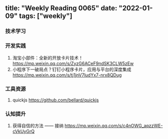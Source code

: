 title: "Weekly Reading 0065"
date: "2022-01-09"
tags: ["weekly"]
---

### 技术学习


### 开发实践
1. 淘宝小部件：全新的开放卡片技术！ https://mp.weixin.qq.com/s/ZyzG6ACeF9ndSK3CLW5zEw
2. 小程序下一破局点？钉钉小程序卡片，应用与平台的深度集成 https://mp.weixin.qq.com/s/tj1jnV7ludYx7-nrx8QDug

### 工具资源
1. quickjs  https://github.com/bellard/quickjs

### 认知提升
1. 获得自信的方法 —— 接纳 https://mp.weixin.qq.com/s/c4nOWG_apzzWE-cVkUyGrQ